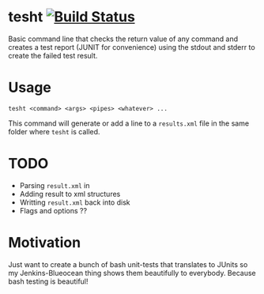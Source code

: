 # tesht [![Build Status](https://travis-ci.org/edupo/tesht.svg?branch=master)](https://travis-ci.org/edupo/tesht)
Basic command line that checks the return value of any command and creates a test report (JUNIT for convenience) using the stdout and stderr to create the failed test result.

# Usage
```
tesht <command> <args> <pipes> <whatever> ...
```
This command will generate or add a line to a `results.xml` file in the same folder where `tesht` is called.

# TODO
 - Parsing `result.xml` in
 - Adding result to xml structures
 - Writting `result.xml` back into disk
 - Flags and options ??

# Motivation
Just want to create a bunch of bash unit-tests that translates to JUnits so my Jenkins-Blueocean thing shows them beautifully to everybody. Because bash testing is beautiful!
